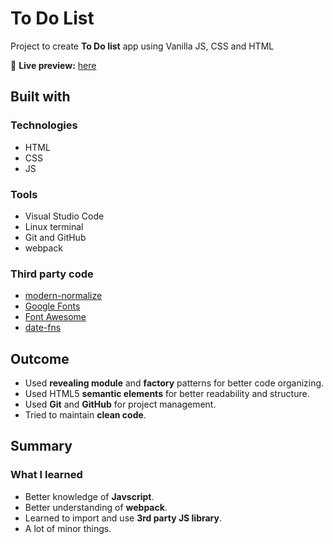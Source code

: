 # To Do List

Project to create **To Do list** app using Vanilla JS, CSS and HTML



🔗 **Live preview:** [here](https://gbn6.github.io/To-Do-List/)

## Built with

### Technologies

* HTML
* CSS
* JS

### Tools

* Visual Studio Code
* Linux terminal
* Git and GitHub
* webpack


### Third party code

* [modern-normalize](https://github.com/sindresorhus/modern-normalize)
* [Google Fonts](https://fonts.google.com/)
* [Font Awesome](https://fontawesome.com/)
* [date-fns](https://date-fns.org/)

## Outcome

* Used **revealing module** and **factory** patterns for better code organizing.
* Used HTML5 **semantic elements** for better readability and structure.
* Used **Git** and **GitHub** for project management.
* Tried to maintain **clean code**.


## Summary

### What I learned

* Better knowledge of **Javscript**.
* Better understanding of **webpack**.
* Learned to import and use **3rd party JS library**.
* A lot of minor things.
